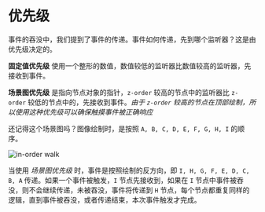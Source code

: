 # 优先级

事件的吞没中，我们提到了事件的传递。事件如何传递，先到哪个监听器？这是由优先级决定的。

__固定值优先级__ 使用一个整形的数值，数值较低的监听器比数值较高的监听器，先接收到事件。

__场景图优先级__ 是指向节点对象的指针，`z-order` 较高的节点中的监听器比 `z-order` 较低的节点中的，先接收到事件。_由于 `z-order` 较高的节点在顶部绘制，所以使用这种优先级可以确保触摸事件被正确响应_

还记得这个场景图吗？图像绘制时，是按照 `A, B, C, D, E, F, G, H, I` 的顺序。

![](../../en/basic_concepts/basic_concepts-img/in-order-walk.png "in-order walk")

当使用 _场景图优先级_ 时，事件是按照绘制的反方向，即 `I, H, G, F, E, D, C, B, A` 传递。如果一个事件被触发，`I` 节点先接收到，如果在 `I` 节点中事件被吞没，则不会继续传递，未被吞没，事件将传递到 `H` 节点，每个节点都重复同样的逻辑，直到事件被吞没，或者传递结束，本次事件触发才完成。
